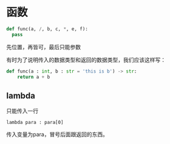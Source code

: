 # 函数

```python
def func(a, /, b, c, *, e, f):
  pass
```

先位置，再皆可，最后只能参数

有时为了说明传入的数据类型和返回的数据类型，我们应该这样写：

```python
def func(a : int, b : str = 'this is b') -> str:
	return a + b
```



## lambda

只能传入一行

`lambda para : para[0]`

传入变量为para，冒号后面跟返回的东西。




